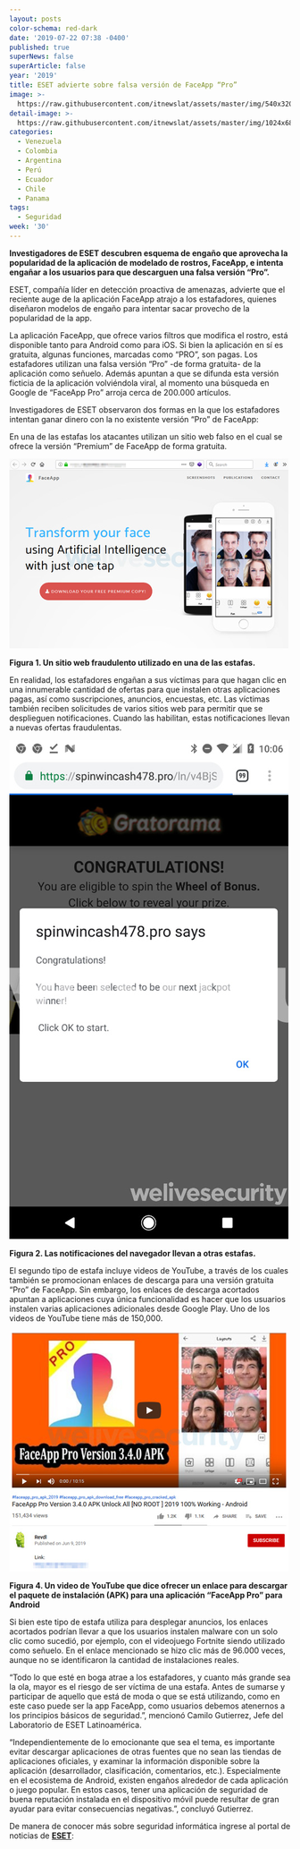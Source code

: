 ```yaml
---
layout: posts
color-schema: red-dark
date: '2019-07-22 07:38 -0400'
published: true
superNews: false
superArticle: false
year: '2019'
title: ESET advierte sobre falsa versión de FaceApp “Pro”
image: >-
  https://raw.githubusercontent.com/itnewslat/assets/master/img/540x320/Faceapp-e-p.jpg
detail-image: >-
  https://raw.githubusercontent.com/itnewslat/assets/master/img/1024x680/Faceapp-e-g.jpg
categories:
  - Venezuela
  - Colombia
  - Argentina
  - Perú
  - Ecuador
  - Chile
  - Panama
tags:
  - Seguridad
week: '30'
---
```

**Investigadores de ESET descubren esquema de engaño que aprovecha la popularidad de la aplicación de modelado de rostros, FaceApp, e intenta engañar a los usuarios para que descarguen una falsa versión “Pro”.**

ESET, compañía líder en detección proactiva de amenazas, advierte que el reciente auge de la aplicación FaceApp atrajo a los estafadores, quienes diseñaron modelos de engaño para intentar sacar provecho de la popularidad de la app.

La aplicación FaceApp, que ofrece varios filtros que modifica el rostro, está disponible tanto para Android como para iOS. Si bien la aplicación en sí es gratuita, algunas funciones, marcadas como “PRO”, son pagas. 
Los estafadores utilizan una falsa versión “Pro” -de forma gratuita- de la aplicación como señuelo. Además apuntan a que se difunda esta versión ficticia de la aplicación volviéndola viral, al momento una búsqueda en Google de “FaceApp Pro” arroja cerca de 200.000 artículos.

Investigadores de ESET observaron dos formas en la que los estafadores intentan ganar dinero con la no existente versión “Pro” de FaceApp:

En una de las estafas los atacantes utilizan un sitio web falso en el cual se ofrece la versión “Premium” de FaceApp de forma gratuita.

![](https://raw.githubusercontent.com/itnewslat/assets/master/img/300x300/Notifaceapp1.jpg)
 
**Figura 1. Un sitio web fraudulento utilizado en una de las estafas.**

En realidad, los estafadores engañan a sus víctimas para que hagan clic en una innumerable cantidad de ofertas para que instalen otras aplicaciones pagas, así como suscripciones, anuncios, encuestas, etc. Las víctimas también reciben solicitudes de varios sitios web para permitir que se desplieguen notificaciones. Cuando las habilitan, estas notificaciones llevan a nuevas ofertas fraudulentas.

![](https://raw.githubusercontent.com/itnewslat/assets/master/img/300x300/Notifaceapp2.jpg)
 
**Figura 2. Las notificaciones del navegador llevan a otras estafas.**

El segundo tipo de estafa incluye videos de YouTube, a través de los cuales también se promocionan enlaces de descarga para una versión gratuita “Pro” de FaceApp. Sin embargo, los enlaces de descarga acortados apuntan a aplicaciones cuya única funcionalidad es hacer que los usuarios instalen varias aplicaciones adicionales desde Google Play. Uno de los videos de YouTube tiene más de 150,000.

![](https://raw.githubusercontent.com/itnewslat/assets/master/img/300x300/Notifaceapp3.jpg)
 
**Figura 4. Un video de YouTube que dice ofrecer un enlace para descargar el paquete de instalación (APK) para una aplicación “FaceApp Pro” para Android**

Si bien este tipo de estafa utiliza para desplegar anuncios, los enlaces acortados podrían llevar a que los usuarios instalen malware con un solo clic como sucedió, por ejemplo, con el videojuego Fortnite siendo utilizado como señuelo. En el enlace mencionado se hizo clic más de 96.000 veces, aunque no se identificaron la cantidad de instalaciones reales.

 “Todo lo que esté en boga atrae a los estafadores, y cuanto más grande sea la ola, mayor es el riesgo de ser víctima de una estafa. Antes de sumarse y participar de aquello que está de moda o que se está utilizando, como en este caso puede ser la app FaceApp, como usuarios debemos atenernos a los principios básicos de seguridad.”, mencionó Camilo Gutierrez, Jefe del Laboratorio de ESET Latinoamérica. 
 
“Independientemente de lo emocionante que sea el tema, es importante evitar descargar aplicaciones de otras fuentes que no sean las tiendas de aplicaciones oficiales, y examinar la información disponible sobre la aplicación (desarrollador, clasificación, comentarios, etc.). Especialmente en el ecosistema de Android, existen engaños alrededor de cada aplicación o juego popular. En estos casos, tener una aplicación de seguridad de buena reputación instalada en el dispositivo móvil puede resultar de gran ayudar para evitar consecuencias negativas.”, concluyó Gutierrez.

De manera de conocer más sobre seguridad informática ingrese al portal de noticias de **[ESET](https://www.welivesecurity.com/la-es/2019/07/19/falsa-version-faceapp-intenta-aprovechar-popularidad/)**: 
